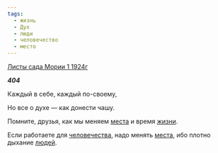 ```yaml
---
tags:
  - жизнь
  - Дух
  - люди
  - человечество
  - место
---
```

[Листы сада Мории 1 1924г](https://127.0.0.1:4002/agni/1924)

___404___

Каждый в себе, каждый по-своему,   

Но все о духе — как донести чашу.   

Помните, друзья, как мы меняем [места](../../../tags/#место) и время [жизни](../../../tags/#жизнь).   

Если работаете для [человечества](../../../tags/#человечество), надо менять [места](../../../tags/#место), ибо плотно дыхание [людей](../../../tags/#люди).   


